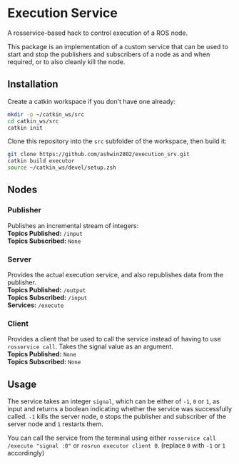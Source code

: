 # Execution Service
A rosservice-based hack to control execution of a ROS node.

This package is an implementation of a custom service that can be used to start and stop the publishers and subscribers of a node as and when required, or to also cleanly kill the node.

## Installation
Create a catkin workspace if you don't have one already:
``` bash
mkdir -p ~/catkin_ws/src
cd catkin_ws/src
catkin init
```

Clone this repository into the `src` subfolder of the workspace, then build it:
``` bash
git clone https://github.com/ashwin2802/execution_srv.git
catkin build executor
source ~/catkin_ws/devel/setup.zsh
```

## Nodes

### Publisher
Publishes an incremental stream of integers:  
**Topics Published:** `/input`  
**Topics Subscribed:** `None`

### Server
Provides the actual execution service, and also republishes data from the publisher.  
**Topics Published:** `/output`  
**Topics Subscribed:** `/input`  
**Services:** `/execute`  

### Client
Provides a client that be used to call the service instead of having to use `rosservice call`. Takes the signal value as an argument.  
**Topics Published:** `None`  
**Topics Subscribed:** `None`   

## Usage

The service takes an integer `signal`, which can be either of `-1`, `0` or `1`, as input and returns a boolean indicating whether the service was successfully called. `-1` kills the server node, `0` stops the publisher and subscriber of the server node and `1` restarts them.

You can call the service from the terminal using either ``` rosservice call /execute "signal :0" ``` or ``` rosrun executor client 0 ```. (replace `0` with `-1` or `1` accordingly)
 
